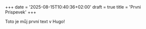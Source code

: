 +++
date = '2025-08-15T10:40:36+02:00'
draft = true
title = 'Prvni Prispevek'
+++



Toto je můj první text v Hugo!
